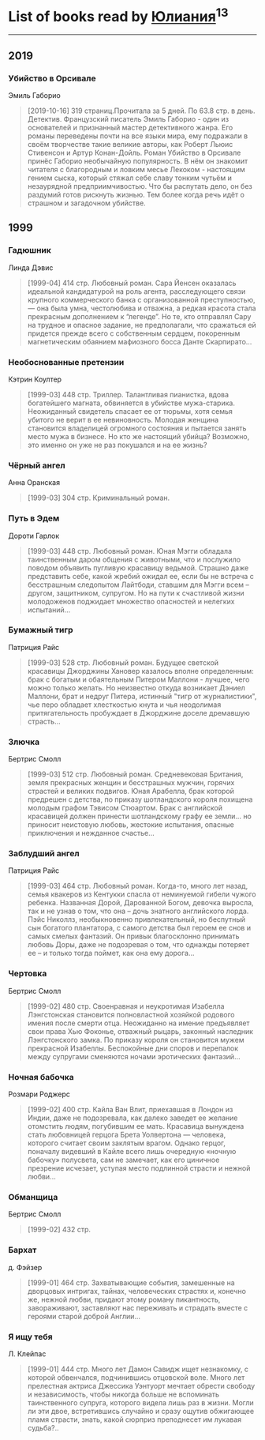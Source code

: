 # List of books read by [Юлиания](http://vk.com/id69389439)<sup>13</sup>
---

## 2019

### Убийство в Орсивале
Эмиль Габорио
> [2019-10-16] 319 страниц.Прочитала за 5 дней. По 63.8 стр. в день.
> Детектив.
> Французский писатель Эмиль Габорио - один из основателей и признанный мастер детективного жанра. Его романы переведены почти на все языки мира, ему подражали в своём творчестве такие великие авторы, как Роберт Льюис Стивенсон и Артур Конан-Дойль.
> Роман Убийство в Орсивале принёс Габорио необычайную популярность. В нём он знакомит читателя с благородным и ловким месье Лекоком - настоящим гением сыска, который стяжал себе славу тонким чутьём и незаурядной предприимчивостью. Что бы распутать дело, он без раздумий готов рискнуть жизнью. Тем более когда речь идёт о страшном и загадочном убийстве.



## 1999

### Гадюшник
Линда Дэвис
> [1999-04] 414 стр.
> Любовный роман.
> Сара Йенсен оказалась идеальной кандидатурой на роль агента, расследующего связи крупного коммерческого банка с организованной преступностью, — она была умна, честолюбива и отважна, а редкая красота стала прекрасным дополнением к “легенде”. Но те, кто отправлял Сару на трудное и опасное задание, не предполагали, что сражаться ей придется прежде всего с собственным сердцем, покоренным магнетическим обаянием мафиозного босса Данте Скарпирато…


### Необоснованные претензии
Кэтрин Коултер
> [1999-03] 448 стр.
> Триллер.
> Талантливая пианистка, вдова богатейшего магната, обвиняется в убийстве мужа-старика. Неожиданный свидетель спасает ее от тюрьмы, хотя семья убитого не верит в ее невиновность. Молодая женщина становится владелицей огромного состояния и пытается занять место мужа в бизнесе. Но кто же настоящий убийца? Возможно, это именно он уже не раз покушался и на ее жизнь?


### Чёрный ангел
Анна Оранская
> [1999-03] 304 стр.
> Криминальный роман.


### Путь в Эдем
Дороти Гарлок
> [1999-03] 448 стр.
> Любовный роман.
> Юная Мэгги обладала таинственным даром общения с животными, что и послужило поводом объявить пугливую красавицу ведьмой. Страшно даже представить себе, какой жребий ожидал ее, если бы не встреча с бесстрашным следопытом Лайтбоди, ставшим для Мэгги всем – другом, защитником, супругом. Но на пути к счастливой жизни молодоженов поджидает множество опасностей и нелегких испытаний…


### Бумажный тигр
Патриция Райс
> [1999-03] 528 стр.
> Любовный роман.
> Будущее светской красавицы Джорджины Хановер казалось вполне определенным: брак с богатым и обаятельным Питером Маллони - лучшее, чего можно только желать. Но неизвестно откуда возникает Дэниел Маллони, брат и недруг Питера, истинный "тигр от журналистики", чье перо обладает хлесткостью кнута и чья неодолимая притягательность пробуждает в Джорджине доселе дремавшую страсть...


### Злючка
Бертрис Смолл
> [1999-03] 512 стр.
> Любовный роман.
> Средневековая Британия, земля прекрасных женщин и бесстрашных мужчин, горячих страстей и великих подвигов. Юная Арабелла, брак которой предрешен с детства, по приказу шотландского короля похищена молодым графом Тэвисом Стюартом. Брак с английской красавицей должен принести шотландскому графу ее земли… но приносит неистовую любовь, жестокие испытания, опасные приключения и нежданное счастье…


### Заблудший ангел
Патриция Райс
> [1999-03] 464 стр.
> Любовный роман.
> Когда-то, много лет назад, семья квакеров из Кентукки спасла от неминуемой гибели чужого ребенка. Названная Дорой, Дарованной Богом, девочка выросла, так и не узнав о том, что она – дочь знатного английского лорда. Пэйс Николлз, необыкновенно привлекательный, но беспутный сын богатого плантатора, с самого детства был героем ее снов и самых смелых фантазий. Он привык благосклонно принимать любовь Доры, даже не подозревая о том, что однажды потеряет ее – и только тогда поймет, как она ему дорога…


### Чертовка
Бертрис Смолл
> [1999-02] 480 стр.
> Своенравная и неукротимая Изабелла Лэнгстонская становится полновластной хозяйкой родового имения после смерти отца. Неожиданно на имение предъявляет свои права Хью Фоконье, отважный рыцарь, законный наследник Лэнгстонского замка. По приказу короля он становится мужем прекрасной Изабеллы. Беспокойные дни споров и перепалок между супругами сменяются ночами эротических фантазий…


### Ночная бабочка
Розмари Роджерс
> [1999-02] 400 стр.
> Кайла Ван Влит, приехавшая в Лондон из Индии, даже не подозревала, как далеко заведет ее желание отомстить людям, погубившим ее мать. Красавица вынуждена стать любовницей герцога Брета Уолвертона — человека, которого считает своим заклятым врагом. Однако герцог, поначалу видевший в Кайле всего лишь очередную «ночную бабочку» полусвета, сам не замечает, как его циничное презрение исчезает, уступая место подлинной страсти и нежной любви…


### Обманщица
Бертрис Смолл
> [1999-02] 432 стр.


### Бархат
д. Фэйзер
> [1999-01] 464 стр.
> Захватывающие события, замешенные на дворцовых интригах, тайнах, человеческих страстях и, конечно же, нежной любви, придают этому роману пикантность, завораживают, заставляют нас переживать и страдать вместе с героями старой доброй Англии…


### Я ищу тебя
Л. Клейпас
> [1999-01] 444 стр.
> Много лет Дамон Савидж ищет незнакомку, с которой обвенчался, подчинившись отцовской воле. Много лет прелестная актриса Джессика Уэнтуорт мечтает обрести свободу и независимость, чтобы никогда больше не вспоминать таинственного супруга, которого видела лишь раз в жизни. Могли ли эти двое, встретившись случайно и сразу ощутив обжигающее пламя страсти, знать, какой сюрприз преподнесет им лукавая судьба?..



